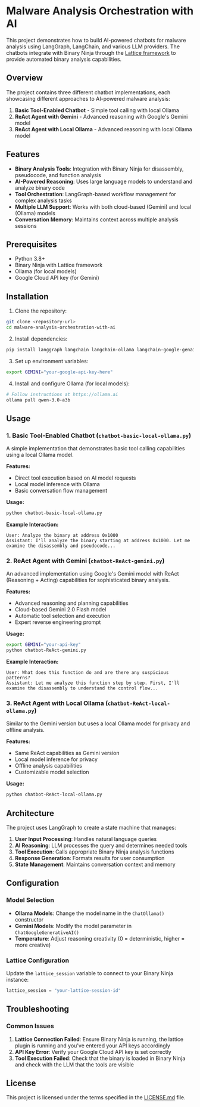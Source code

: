 # Malware Analysis Orchestration with AI

This project demonstrates how to build AI-powered chatbots for malware analysis using LangGraph, LangChain, and various LLM providers. The chatbots integrate with Binary Ninja through the [Lattice framework](https://github.com/Invoke-RE/binja-lattice-mcp/tree/main) to provide automated binary analysis capabilities.

## Overview

The project contains three different chatbot implementations, each showcasing different approaches to AI-powered malware analysis:

1. **Basic Tool-Enabled Chatbot** - Simple tool calling with local Ollama
2. **ReAct Agent with Gemini** - Advanced reasoning with Google's Gemini model
3. **ReAct Agent with Local Ollama** - Advanced reasoning with local Ollama model

## Features

- **Binary Analysis Tools**: Integration with Binary Ninja for disassembly, pseudocode, and function analysis
- **AI-Powered Reasoning**: Uses large language models to understand and analyze binary code
- **Tool Orchestration**: LangGraph-based workflow management for complex analysis tasks
- **Multiple LLM Support**: Works with both cloud-based (Gemini) and local (Ollama) models
- **Conversation Memory**: Maintains context across multiple analysis sessions

## Prerequisites

- Python 3.8+
- Binary Ninja with Lattice framework
- Ollama (for local models)
- Google Cloud API key (for Gemini)

## Installation

1. Clone the repository:
```bash
git clone <repository-url>
cd malware-analysis-orchestration-with-ai
```

2. Install dependencies:
```bash
pip install langgraph langchain langchain-ollama langchain-google-genai
```

3. Set up environment variables:
```bash
export GEMINI="your-google-api-key-here"
```

4. Install and configure Ollama (for local models):
```bash
# Follow instructions at https://ollama.ai
ollama pull qwen-3.0-a3b
```

## Usage

### 1. Basic Tool-Enabled Chatbot (`chatbot-basic-local-ollama.py`)

A simple implementation that demonstrates basic tool calling capabilities using a local Ollama model.

**Features:**
- Direct tool execution based on AI model requests
- Local model inference with Ollama
- Basic conversation flow management

**Usage:**
```bash
python chatbot-basic-local-ollama.py
```

**Example Interaction:**
```
User: Analyze the binary at address 0x1000
Assistant: I'll analyze the binary starting at address 0x1000. Let me examine the disassembly and pseudocode...
```

### 2. ReAct Agent with Gemini (`chatbot-ReAct-gemini.py`)

An advanced implementation using Google's Gemini model with ReAct (Reasoning + Acting) capabilities for sophisticated binary analysis.

**Features:**
- Advanced reasoning and planning capabilities
- Cloud-based Gemini 2.0 Flash model
- Automatic tool selection and execution
- Expert reverse engineering prompt

**Usage:**
```bash
export GEMINI="your-api-key"
python chatbot-ReAct-gemini.py
```

**Example Interaction:**
```
User: What does this function do and are there any suspicious patterns?
Assistant: Let me analyze this function step by step. First, I'll examine the disassembly to understand the control flow...
```

### 3. ReAct Agent with Local Ollama (`chatbot-ReAct-local-ollama.py`)

Similar to the Gemini version but uses a local Ollama model for privacy and offline analysis.

**Features:**
- Same ReAct capabilities as Gemini version
- Local model inference for privacy
- Offline analysis capabilities
- Customizable model selection

**Usage:**
```bash
python chatbot-ReAct-local-ollama.py
```

## Architecture

The project uses LangGraph to create a state machine that manages:

1. **User Input Processing**: Handles natural language queries
2. **AI Reasoning**: LLM processes the query and determines needed tools
3. **Tool Execution**: Calls appropriate Binary Ninja analysis functions
4. **Response Generation**: Formats results for user consumption
5. **State Management**: Maintains conversation context and memory

## Configuration

### Model Selection

- **Ollama Models**: Change the model name in the `ChatOllama()` constructor
- **Gemini Models**: Modify the model parameter in `ChatGoogleGenerativeAI()`
- **Temperature**: Adjust reasoning creativity (0 = deterministic, higher = more creative)

### Lattice Configuration

Update the `lattice_session` variable to connect to your Binary Ninja instance:

```python
lattice_session = "your-lattice-session-id"
```

## Troubleshooting

### Common Issues

1. **Lattice Connection Failed**: Ensure Binary Ninja is running, the lattice plugin is running and you've entered your API keys accordingly
3. **API Key Error**: Verify your Google Cloud API key is set correctly
4. **Tool Execution Failed**: Check that the binary is loaded in Binary Ninja and check with the LLM that the tools are visible

## License

This project is licensed under the terms specified in the [LICENSE.md](LICENSE.md) file.

